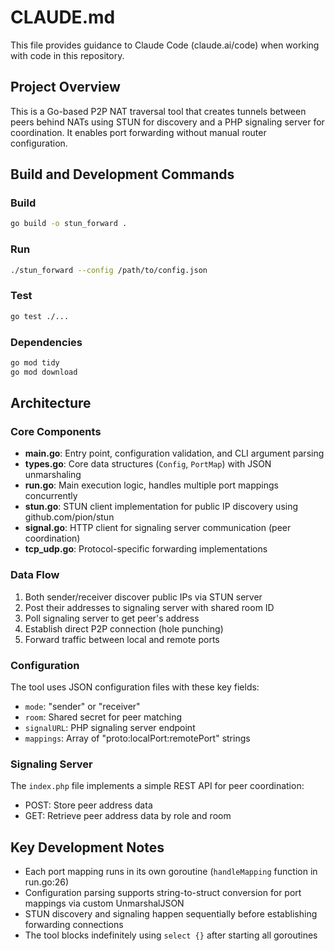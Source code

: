 # CLAUDE.md

This file provides guidance to Claude Code (claude.ai/code) when working with code in this repository.

## Project Overview

This is a Go-based P2P NAT traversal tool that creates tunnels between peers behind NATs using STUN for discovery and a PHP signaling server for coordination. It enables port forwarding without manual router configuration.

## Build and Development Commands

### Build
```bash
go build -o stun_forward .
```

### Run
```bash
./stun_forward --config /path/to/config.json
```

### Test
```bash
go test ./...
```

### Dependencies
```bash
go mod tidy
go mod download
```

## Architecture

### Core Components

- **main.go**: Entry point, configuration validation, and CLI argument parsing
- **types.go**: Core data structures (`Config`, `PortMap`) with JSON unmarshaling
- **run.go**: Main execution logic, handles multiple port mappings concurrently
- **stun.go**: STUN client implementation for public IP discovery using github.com/pion/stun
- **signal.go**: HTTP client for signaling server communication (peer coordination)
- **tcp_udp.go**: Protocol-specific forwarding implementations

### Data Flow

1. Both sender/receiver discover public IPs via STUN server
2. Post their addresses to signaling server with shared room ID
3. Poll signaling server to get peer's address
4. Establish direct P2P connection (hole punching)
5. Forward traffic between local and remote ports

### Configuration

The tool uses JSON configuration files with these key fields:
- `mode`: "sender" or "receiver"
- `room`: Shared secret for peer matching
- `signalURL`: PHP signaling server endpoint
- `mappings`: Array of "proto:localPort:remotePort" strings

### Signaling Server

The `index.php` file implements a simple REST API for peer coordination:
- POST: Store peer address data
- GET: Retrieve peer address data by role and room

## Key Development Notes

- Each port mapping runs in its own goroutine (`handleMapping` function in run.go:26)
- Configuration parsing supports string-to-struct conversion for port mappings via custom UnmarshalJSON
- STUN discovery and signaling happen sequentially before establishing forwarding connections
- The tool blocks indefinitely using `select {}` after starting all goroutines
